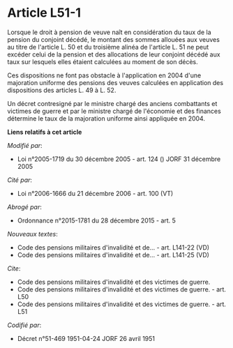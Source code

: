 # Article L51-1

Lorsque le droit à pension de veuve naît en considération du taux de la pension du conjoint décédé, le montant des sommes
allouées aux veuves au titre de l'article L. 50 et du troisième alinéa de l'article L. 51 ne peut excéder celui de la pension
et des allocations de leur conjoint décédé aux taux sur lesquels elles étaient calculées au moment de son décès.

Ces dispositions ne font pas obstacle à l'application en 2004 d'une majoration uniforme des pensions des veuves calculées en
application des dispositions des articles L. 49 à L. 52.

Un décret contresigné par le ministre chargé des anciens combattants et victimes de guerre et par le ministre chargé de
l'économie et des finances détermine le taux de la majoration uniforme ainsi appliquée en 2004.

**Liens relatifs à cet article**

_Modifié par_:

  - Loi n°2005-1719 du 30 décembre 2005 - art. 124 () JORF 31 décembre 2005

_Cité par_:

  - Loi n°2006-1666 du 21 décembre 2006 - art. 100 (VT)

_Abrogé par_:

  - Ordonnance n°2015-1781 du 28 décembre 2015 - art. 5

_Nouveaux textes_:

  - Code des pensions militaires d'invalidité et de... - art. L141-22 (VD)
  - Code des pensions militaires d'invalidité et de... - art. L141-25 (VD)

_Cite_:

  - Code des pensions militaires d'invalidité et des victimes de guerre.
  - Code des pensions militaires d'invalidité et des victimes de guerre. - art. L50
  - Code des pensions militaires d'invalidité et des victimes de guerre. - art. L51

_Codifié par_:

  - Décret n°51-469 1951-04-24 JORF 26 avril 1951
